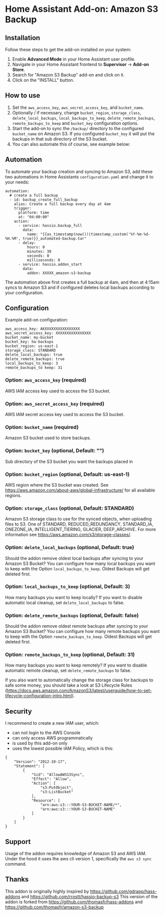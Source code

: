 # Home Assistant Add-on: Amazon S3 Backup

## Installation

Follow these steps to get the add-on installed on your system:

1. Enable **Advanced Mode** in your Home Assistant user profile.
2. Navigate in your Home Assistant frontend to **Supervisor** -> **Add-on Store**.
3. Search for "Amazon S3 Backup" add-on and click on it.
4. Click on the "INSTALL" button.

## How to use

1. Set the `aws_access_key`, `aws_secret_access_key`, and `bucket_name`.
2. Optionally / if necessary, change `bucket_region`, `storage_class`, `delete_local_backups`, `local_backups_to_keep`, `delete_remote_backups`,
   `remote_backups_to_keep` and `bucket_key` configuration options.
3. Start the add-on to sync the `/backup/` directory to the configured `bucket_name` on Amazon S3. If you configured `bucket_key` it will put the
   backups in that sub directory of the S3 bucket.
4. You can also automate this of course, see example below:

## Automation

To automate your backup creation and syncing to Amazon S3, add these two automations in Home Assistants `configuration.yaml` and change it to your needs:
```
automation:
  # create a full backup
  - id: backup_create_full_backup
    alias: Create a full backup every day at 4am
    trigger:
      platform: time
      at: "04:00:00"
    action:
      - service: hassio.backup_full
        data:
          name: "{{as_timestamp(now())|timestamp_custom('%Y-%m-%d-%H.%M', true)}}_automated-backup.tar"
      - delay:
          hours: 0
          minutes: 30
          seconds: 0
          milliseconds: 0
      - service: hassio.addon_start
        data:
          addon: XXXXX_amazon-s3-backup
```

The automation above first creates a full backup at 4am, and then at 4:15am syncs to Amazon S3 and if configured deletes local backups according to your configuration.

## Configuration

Example add-on configuration:

```
aws_access_key: AKXXXXXXXXXXXXXXXX
aws_secret_access_key: XXXXXXXXXXXXXXXX
bucket_name: my-bucket
bucket_key: ha-backups
bucket_region: us-east-1
storage_class: STANDARD
delete_local_backups: true
delete_remote_backups: true
local_backups_to_keep: 3
remote_backups_to keep: 31
```

### Option: `aws_access_key` (required)
AWS IAM access key used to access the S3 bucket.

### Option: `aws_secret_access_key` (required)
AWS IAM secret access key used to access the S3 bucket.

### Option: `bucket_name` (required)
Amazon S3 bucket used to store backups.

### Option: `bucket_key` (optional, Default: "")
Sub directory of the S3 bucket you want the backups placed in

### Option: `bucket_region` (optional, Default: us-east-1)
AWS region where the S3 bucket was created. See https://aws.amazon.com/about-aws/global-infrastructure/ for all available regions.

### Option: `storage_class` (optional, Default: STANDARD)
Amazon S3 storage class to use for the synced objects, when uploading files to S3. One of STANDARD, REDUCED_REDUNDANCY, STANDARD_IA, ONEZONE_IA, INTELLIGENT_TIERING, GLACIER, DEEP_ARCHIVE. For more information see https://aws.amazon.com/s3/storage-classes/.

### Option: `delete_local_backups` (optional, Default: true)
Should the addon remove oldest local backups after syncing to your Amazon S3 Bucket? You can configure how many local backups you want to keep with the Option `local_backups_to_keep`. Oldest Backups will get deleted first.

### Option: `local_backups_to_keep` (optional, Default: 3)
How many backups you want to keep locally? If you want to disable automatic local cleanup, set `delete_local_backups` to false.

### Option: `delete_remote_backups` (optional, Default: false)
Should the addon remove oldest remote backups after syncing to your Amazon S3 Bucket? You can configure how many remote backups you want to keep with the Option `remote_backups_to_keep`. Oldest Backups will get deleted first.

### Option: `remote_backups_to_keep` (optional, Default: 31)
How many backups you want to keep remotely? If you want to disable automatic remote cleanup, set `delete_remote_backups` to false.

If you also want to automatically change the storage class for backups to safe some money, you should take a look at S3 Lifecycle Rules (https://docs.aws.amazon.com/AmazonS3/latest/userguide/how-to-set-lifecycle-configuration-intro.html).

## Security
I recommend to create a new IAM user, which:
- can not login to the AWS Console
- can only access AWS programmatically
- is used by this add-on only
- uses the lowest possible IAM Policy, which is this:

```
{
    "Version": "2012-10-17",
    "Statement": [
        {
            "Sid": "AllowAWSS3Sync",
            "Effect": "Allow",
            "Action": [
                "s3:PutObject",
                "s3:ListBucket"
            ],
            "Resource": [
                "arn:aws:s3:::YOUR-S3-BUCKET-NAME/*",
                "arn:aws:s3:::YOUR-S3-BUCKET-NAME"
            ]
        }
    ]
}
```

## Support

Usage of the addon requires knowledge of Amazon S3 and AWS IAM.
Under the hood it uses the aws cli version 1, specifically the `aws s3 sync` command.

## Thanks
This addon is originally highly inspired by https://github.com/gdrapp/hass-addons and https://github.com/rrostt/hassio-backup-s3
This version of the addon is forked from https://github.com/thomasfr/hass-addons and https://github.com/thomasfr/amazon-s3-backup

